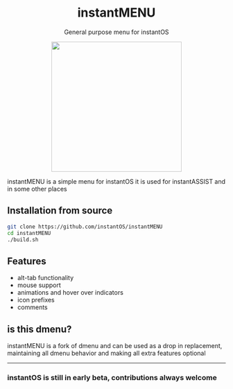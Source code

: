 <div align="center">
    <h1>instantMENU</h1>
    <p>General purpose menu for instantOS</p>
    <img width="300" height="300" src="https://raw.githubusercontent.com/instantOS/instantLOGO/master/png/menu.png">
</div>

instantMENU is a simple menu for instantOS
it is used for instantASSIST and in some other places

## Installation from source

```sh
git clone https://github.com/instantOS/instantMENU
cd instantMENU
./build.sh
```

## Features

- alt-tab functionality
- mouse support
- animations and hover over indicators
- icon prefixes
- comments

## is this dmenu?

instantMENU is a fork of dmenu and can be used as a drop in replacement, maintaining all dmenu behavior and making all extra features optional

--------
### instantOS is still in early beta, contributions always welcome

